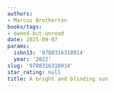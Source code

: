```yaml
---
authors:
- Marcus Brotherton
books/tags:
- owned-but-unread
date: 2025-09-07
params:
  isbn13: '9780316318914'
  year: '2022'
slug: '9780316318914'
star_rating: null
title: A bright and blinding sun
---
```


<!--more-->